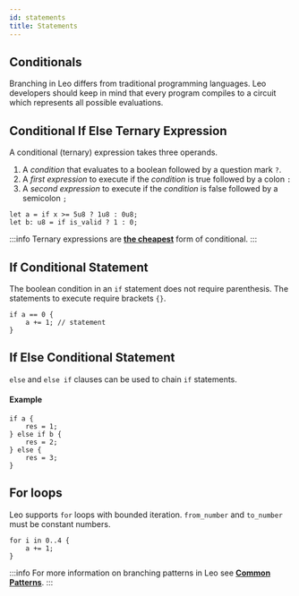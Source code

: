 ```yaml
---
id: statements
title: Statements
---
```


## Conditionals

Branching in Leo differs from traditional programming languages. Leo developers should keep in mind that every program compiles to a circuit which represents
all possible evaluations.

## Conditional If Else Ternary Expression

A conditional (ternary) expression takes three operands.

1. A *condition* that evaluates to a boolean followed by a question mark `?`.
2. A *first expression* to execute if the *condition* is true followed by a colon `:`
3. A *second expression* to execute if the *condition* is false followed by a semicolon `;`

```leo
let a = if x >= 5u8 ? 1u8 : 0u8;
let b: u8 = if is_valid ? 1 : 0;
```

:::info
Ternary expressions are [**the cheapest**](../additional_material/01_common.md#branches) form of conditional.
:::

## If Conditional Statement

The boolean condition in an `if` statement does not require parenthesis. The statements to execute require brackets `{}`.

```leo
if a == 0 {
    a += 1; // statement
}
```

## If Else Conditional Statement

`else` and `else if` clauses can be used to chain `if` statements.

#### Example
```leo
if a {
    res = 1;
} else if b {
    res = 2;
} else {
    res = 3;
}
```

## For loops
Leo supports `for` loops with bounded iteration. `from_number` and `to_number` must be constant numbers.

```leo
for i in 0..4 {
    a += 1;
}
```

:::info
For more information on branching patterns in Leo see [**Common Patterns**](../additional_material/01_common.md#branches).
:::
